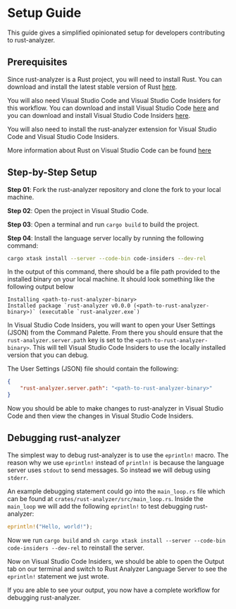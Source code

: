 # Setup Guide

This guide gives a simplified opinionated setup for developers contributing to rust-analyzer.

## Prerequisites

Since rust-analyzer is a Rust project, you will need to install Rust. You can download and install the latest stable version of Rust [here](https://www.rust-lang.org/tools/install).

You will also need Visual Studio Code and Visual Studio Code Insiders for this workflow. You can download and install Visual Studio Code [here](https://code.visualstudio.com/Download) and you can download and install Visual Studio Code Insiders [here](https://code.visualstudio.com/insiders/).

You will also need to install the rust-analyzer extension for Visual Studio Code and Visual Studio Code Insiders.

More information about Rust on Visual Studio Code can be found [here](https://code.visualstudio.com/docs/languages/rust)

## Step-by-Step Setup

**Step 01**: Fork the rust-analyzer repository and clone the fork to your local machine.

**Step 02**: Open the project in Visual Studio Code.

**Step 03**: Open a terminal and run `cargo build` to build the project.

**Step 04**: Install the language server locally by running the following command:

```sh
cargo xtask install --server --code-bin code-insiders --dev-rel
```

In the output of this command, there should be a file path provided to the installed binary on  your local machine.
It should look something like the following output below

```
Installing <path-to-rust-analyzer-binary>
Installed package `rust-analyzer v0.0.0 (<path-to-rust-analyzer-binary>)` (executable `rust-analyzer.exe`)
```

In Visual Studio Code Insiders, you will want to open your User Settings (JSON) from the Command Palette. From there you should ensure that the `rust-analyzer.server.path` key is set to the `<path-to-rust-analyzer-binary>`. This will tell Visual Studio Code Insiders to use the locally installed version that you can debug.

The User Settings (JSON) file should contain the following:

```json
{
    "rust-analyzer.server.path": "<path-to-rust-analyzer-binary>"
}
```

Now you should be able to make changes to rust-analyzer in Visual Studio Code and then view the changes in Visual Studio Code Insiders.

## Debugging rust-analyzer
The simplest way to debug rust-analyzer is to use the `eprintln!` macro. The reason why we use `eprintln!` instead of `println!` is because the language server uses `stdout` to send messages. So instead we will debug using `stderr`.

An example debugging statement could go into the `main_loop.rs` file which can be found at `crates/rust-analyzer/src/main_loop.rs`. Inside the `main_loop` we will add the following `eprintln!` to test debugging rust-analyzer:

```rs
eprintln!("Hello, world!");
```

Now we run `cargo build` and `sh
cargo xtask install --server --code-bin code-insiders --dev-rel` to reinstall the server.

Now on Visual Studio Code Insiders, we should be able to open the Output tab on our terminal and switch to Rust Analyzer Language Server to see the `eprintln!` statement we just wrote.

If you are able to see your output, you now have a complete workflow for debugging rust-analyzer.